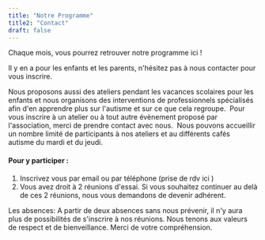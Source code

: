 ```yaml
---
title: "Notre Programme"
title2: "Contact"
draft: false
---
```


Chaque mois, vous pourrez retrouver notre programme ici !

Il y en a pour les enfants et les parents, n'hésitez pas à nous contacter pour vous inscrire.
 
Nous proposons aussi des ateliers pendant les vacances scolaires pour les enfants et nous organisons des interventions de professionnels spécialisés afin d'en apprendre plus sur l'autisme et sur ce que cela regroupe. 
​
Pour vous inscrire à un atelier ou à tout autre évènement proposé par l'association, merci de prendre contact avec nous. 
​
Nous pouvons accueillir un nombre limité de participants à nos ateliers et au différents cafés autisme du mardi et du jeudi. 
 
<h4>Pour y participer :</h4>

1. Inscrivez vous par email ou par téléphone (prise de rdv ici )
2. Vous avez droit à 2 réunions d'essai. Si vous souhaitez continuer au delà de ces 2 réunions, nous vous demandons de devenir adhérent.
 
Les absences: A partir de deux absences sans nous prévenir, il n'y aura plus de possibilités de s'inscrire à nos réunions. Nous tenons aux valeurs de respect et de bienveillance. Merci de votre compréhension.
